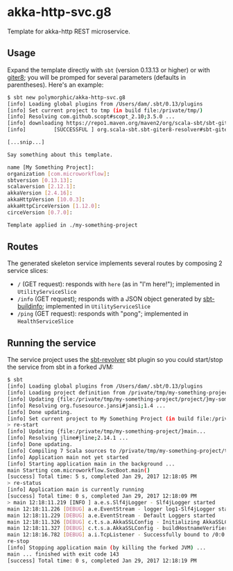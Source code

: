 # akka-http-svc.g8

Template for akka-http REST microservice.

## Usage

Expand the template directly with `sbt` (version 0.13.13 or higher) or with [giter8](http://www.foundweekends.org/giter8/); you will be promped for several parameters (defaults in parentheses).
Here's an example:

```bash
$ sbt new polymorphic/akka-http-svc.g8
[info] Loading global plugins from /Users/dam/.sbt/0.13/plugins
[info] Set current project to tmp (in build file:/private/tmp/)
[info] Resolving com.github.scopt#scopt_2.10;3.5.0 ...
[info] downloading https://repo1.maven.org/maven2/org/scala-sbt/sbt-giter8-resolver/sbt-giter8-resolver_2.10/0.1.0/sbt-giter8-resolver_2.10-0.1.0.jar ...
[info] 		   [SUCCESSFUL ] org.scala-sbt.sbt-giter8-resolver#sbt-giter8-resolver_2.10;0.1.0!sbt-giter8-resolver_2.10.jar (109ms)

[...snip...]

Say something about this template. 

name [My Something Project]: 
organization [com.microworkflow]: 
sbtversion [0.13.13]: 
scalaversion [2.12.1]: 
akkaVersion [2.4.16]: 
akkaHttpVersion [10.0.3]: 
akkaHttpCirceVersion [1.12.0]: 
circeVersion [0.7.0]: 

Template applied in ./my-something-project
```

## Routes

The generated skeleton service implements several routes by composing 2 service slices:

* `/` (GET request): responds with `here` (as in "I'm here!"); implemented in `UtilityServiceSlice`
* `/info` (GET request); responds with a JSON object generated by [sbt-buildinfo](https://github.com/sbt/sbt-buildinfo); implemented in `UtilityServiceSlice`
* `/ping` (GET request): responds with "pong"; implemented in `HealthServiceSlice`

## Running the service

The service project uses the [sbt-revolver](https://github.com/spray/sbt-revolver) sbt plugin so you could start/stop the service from sbt in a forked JVM:

```bash
$ sbt
[info] Loading global plugins from /Users/dam/.sbt/0.13/plugins
[info] Loading project definition from /private/tmp/my-something-project/project
[info] Updating {file:/private/tmp/my-something-project/project/}my-something-project-build...
[info] Resolving org.fusesource.jansi#jansi;1.4 ...
[info] Done updating.
[info] Set current project to My Something Project (in build file:/private/tmp/my-something-project/)
> re-start
[info] Updating {file:/private/tmp/my-something-project/}main...
[info] Resolving jline#jline;2.14.1 ...
[info] Done updating.
[info] Compiling 7 Scala sources to /private/tmp/my-something-project/target/scala-2.12/classes...
[info] Application main not yet started
[info] Starting application main in the background ...
main Starting com.microworkflow.SvcBoot.main()
[success] Total time: 5 s, completed Jan 29, 2017 12:18:05 PM
> re-status
[info] Application main is currently running
[success] Total time: 0 s, completed Jan 29, 2017 12:18:09 PM
> main 12:18:11.219 [INFO ] a.e.s.Slf4jLogger - Slf4jLogger started
main 12:18:11.226 [DEBUG] a.e.EventStream - logger log1-Slf4jLogger started
main 12:18:11.229 [DEBUG] a.e.EventStream - Default Loggers started
main 12:18:11.326 [DEBUG] c.t.s.a.AkkaSSLConfig - Initializing AkkaSSLConfig extension...
main 12:18:11.327 [DEBUG] c.t.s.a.AkkaSSLConfig - buildHostnameVerifier: created hostname verifier: com.typesafe.sslconfig.ssl.DefaultHostnameVerifier@7c83a95a
main 12:18:16.782 [DEBUG] a.i.TcpListener - Successfully bound to /0:0:0:0:0:0:0:0:8080
re-stop
[info] Stopping application main (by killing the forked JVM) ...
main ... finished with exit code 143
[success] Total time: 0 s, completed Jan 29, 2017 12:18:19 PM
```